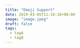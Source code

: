 ```yaml
---
title: "Emoji Support"
date: 2019-03-05T11:16:18+08:00
image: "image.jpeg"
draft: false
tags:
  - tagA
  - tagB
---
```

